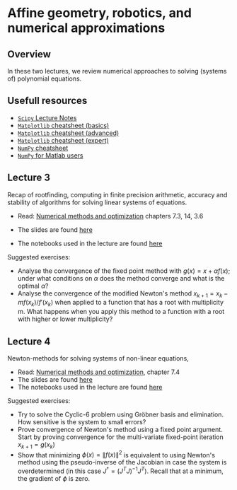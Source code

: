 <!-- #region -->
# Affine geometry, robotics, and numerical approximations


## Overview

In these two lectures, we review numerical approaches to solving (systems of) polynomial equations.

## Usefull resources

* [`Scipy` Lecture Notes](https://scipy-lectures.org/index.html)
* [`Matplotlib` cheatsheet (basics)](https://camo.githubusercontent.com/b1b8838502a81077591ccadbf45dc45f2207637b41245e557198b680b0a2e662/68747470733a2f2f6d6174706c6f746c69622e6f72672f63686561747368656574732f68616e646f75742d626567696e6e65722e706e67)
* [`Matplotlib` cheatsheet (advanced)](https://camo.githubusercontent.com/fc055a0d3897e7aec7ec66fc1d7f70cfb2873f82eb5be4ea977286a1cf08fa74/68747470733a2f2f6d6174706c6f746c69622e6f72672f63686561747368656574732f68616e646f75742d696e7465726d6564696174652e706e67)
* [`Matplotlib` cheatsheet (expert)](https://camo.githubusercontent.com/62a744e98372f7aaad377cf1f535dcc10117ff196c876102682b03ca4759f420/68747470733a2f2f6d6174706c6f746c69622e6f72672f63686561747368656574732f68616e646f75742d746970732e706e67)
* [`NumPy` cheatsheet](http://datacamp-community-prod.s3.amazonaws.com/ba1fe95a-8b70-4d2f-95b0-bc954e9071b0)
* [`NumPy` for Matlab users](https://numpy.org/doc/stable/user/numpy-for-matlab-users.html)

## Lecture 3

Recap of rootfinding, computing in finite precision arithmetic, accuracy and stability of algorithms for solving linear systems of equations. 

* Read: [Numerical methods and optimization](https://link.springer.com/book/10.1007%2F978-3-319-07671-3) chapters 7.3, 14, 3.6

* The slides are found [here](...) 
* The notebooks used in the lecture are found [here](...)

Suggested exercises:

* Analyse the convergence of the fixed point method with $g(x) = x + \alpha f(x)$; under what conditions on $\alpha$ does the method converge and what is the optimal $\alpha$?
* Analyse the convergence of the modified Newton's method $x_{k+1} = x_k - m f(x_k)/f'(x_k)$ when applied to a function that has a root with multiplicity m. What happens when you apply this method to a function with a root with higher or lower multiplicity?

## Lecture 4

Newton-methods for solving systems of non-linear equations, 

* Read: [Numerical methods and optimization](https://link.springer.com/book/10.1007%2F978-3-319-07671-3), chapter 7.4
* The slides are found [here](...) 
* The notebooks used in the lecture are found [here](...)

Suggested exercises:

* Try to solve the Cyclic-6 problem using Gröbner basis and elimination. How sensitive is the system to small errors?
* Prove convergence of Newton's method using a fixed point argument. Start by proving convergence for the multi-variate fixed-point iteration $x_{k+1} = g(x_k)$
* Show that minimizing $\phi(x) = \|f(x)\|^2$ is equivalent to using Newton's method using the pseudo-inverse of the Jacobian in case the system is overdetermined (in this case $J^{\dagger} = (J^TJ)^{-1}J^T$). Recall that at a minimum, the gradient of $\phi$ is zero.


<!-- #endregion -->

```python

```
